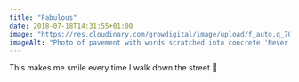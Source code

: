 ```yaml
---
title: "Fabulous"
date: 2018-07-18T14:31:55+01:00
image: "https://res.cloudinary.com/growdigital/image/upload/f_auto,q_70,w_736/v1544297420/fabulous-29616699508.jpg"
imageAlt: "Photo of pavement with words scratched into concrete 'Never miss an opportunity to be Fabulous'"
---
```


This makes me smile every time I walk down the street 🙂
